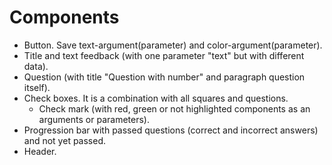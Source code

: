 <!--

  These will be the main types of tasks in the quiz project:
    `type: components`
    `type: css`
    `type: logic`
    `type: handlers`


  Some general changes you will need to make:
  - client/data/quiz.js (to add questions)
  - client/config.js (to configure your repo name for deployment)

  For each user story you may need to write code in:
  - client/src/components
  - client/src/handlers
  - client/src/logic
  - client/styles
  - client/public

  everything else should work already!

-->

# Components

* Button. Save text-argument(parameter) and color-argument(parameter).
* Title and text feedback (with one parameter "text" but with different data).
* Question (with title "Question with number" and paragraph question itself).
* Check boxes. It is a combination with all squares and questions.
  * Check mark (with red, green or not highlighted components as an arguments or parameters).
* Progression bar with passed questions (correct and incorrect answers) and    not yet passed.
* Header.
